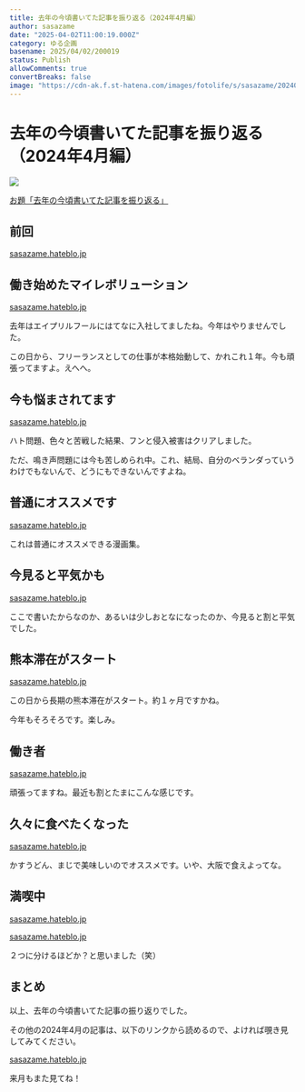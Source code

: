 ```yaml
---
title: 去年の今頃書いてた記事を振り返る（2024年4月編）
author: sasazame
date: "2025-04-02T11:00:19.000Z"
category: ゆる企画
basename: 2025/04/02/200019
status: Publish
allowComments: true
convertBreaks: false
image: "https://cdn-ak.f.st-hatena.com/images/fotolife/s/sasazame/20240628/20240628172249.png"
---
```

# 去年の今頃書いてた記事を振り返る（2024年4月編）

![](https://cdn-ak.f.st-hatena.com/images/fotolife/s/sasazame/20240628/20240628172249.png)

[お題「去年の今頃書いてた記事を振り返る」](https://blog.hatena.ne.jp/-/odai/6802340630900172145)

<!-- Extended Body -->

## 前回

[sasazame.hateblo.jp](https://sasazame.hateblo.jp/entry/2025/03/11/210805)

## 働き始めたマイレボリューション

[sasazame.hateblo.jp](https://sasazame.hateblo.jp/entry/2024/04/01/233851)

去年はエイプリルフールにはてなに入社してましたね。今年はやりませんでした。

この日から、フリーランスとしての仕事が本格始動して、かれこれ１年。今も頑張ってますよ。えへへ。

## 今も悩まされてます

[sasazame.hateblo.jp](https://sasazame.hateblo.jp/entry/2024/04/02/235725)

ハト問題、色々と苦戦した結果、フンと侵入被害はクリアしました。

ただ、鳴き声問題には今も苦しめられ中。これ、結局、自分のベランダっていうわけでもないんで、どうにもできないんですよね。

## 普通にオススメです

[sasazame.hateblo.jp](https://sasazame.hateblo.jp/entry/2024/04/04/220735)

これは普通にオススメできる漫画集。

## 今見ると平気かも

[sasazame.hateblo.jp](https://sasazame.hateblo.jp/entry/2024/04/09/203638)

ここで書いたからなのか、あるいは少しおとなになったのか、今見ると割と平気でした。

## 熊本滞在がスタート

[sasazame.hateblo.jp](https://sasazame.hateblo.jp/entry/2024/04/20/211253)

この日から長期の熊本滞在がスタート。約１ヶ月ですかね。

今年もそろそろです。楽しみ。

## 働き者

[sasazame.hateblo.jp](https://sasazame.hateblo.jp/entry/2024/04/22/234756)

頑張ってますね。最近も割とたまにこんな感じです。

## 久々に食べたくなった

[sasazame.hateblo.jp](https://sasazame.hateblo.jp/entry/2024/04/26/204201)

かすうどん、まじで美味しいのでオススメです。いや、大阪で食えよってな。

## 満喫中

[sasazame.hateblo.jp](https://sasazame.hateblo.jp/entry/2024/04/27/235911)

[sasazame.hateblo.jp](https://sasazame.hateblo.jp/entry/2024/04/29/150250)

２つに分けるほどか？と思いました（笑）

## まとめ

以上、去年の今頃書いてた記事の振り返りでした。

その他の2024年4月の記事は、以下のリンクから読めるので、よければ覗き見してみてください。

[sasazame.hateblo.jp](https://sasazame.hateblo.jp/archive/2024/04)

来月もまた見てね！